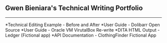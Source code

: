 ## Gwen Bieniara's Technical Writing Portfolio
-------
*Technical Editing Example - Before and After
*User Guide - Dolibarr Open Source 
*User Guide - Oracle VM VirutalBox Re-write 
*DITA HTML Output - Ledger (Fictional app)
*API Documentation - ClothingFinder Fictional App
